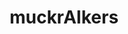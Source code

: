 ---
url: /muckraikers/
title: 'muckrAIkers'
date: 
type: landing

design:
  # Section spacing
  spacing: 0

sections:
  - block: html-block
    content: 
      text: '<div class="max-w-prose mx-auto flex justify-center mt-10 mb-10"><article class="prose prose-slate lg:prose-xl dark:prose-invert"><h1 class="lg:text-6xl">
             muckrAIkers
             </h1></article></div>'
    design:
      spacing:
        padding: [0, 0, 0, 0]
        margin: [0, 0, 0, 0]
      css_class: "dark"
      background:
        color: "#1B4066"
  - block: brand-links
    content: 
      items:
        - icon: custom/transistor
          url: https://muckraikers.transistor.fm
          label: Listening platforms
        - icon: custom/apple-podcasts
          url: https://podcasts.apple.com/us/podcast/muckraikers/id1770230941
          label: Apple Podcasts
        - icon: custom/spotify-logo
          url: https://open.spotify.com/show/7q69qn0UDjLfzmYWtbbWXb
          label: Spotify
        - icon: brands/youtube
          url: https://www.youtube.com/playlist?list=PL4wh4RzMmaBdobkudhgPnFpVfZzhM6bWa
          label: YouTube
        - icon: custom/bluesky
          url: https://bsky.app/profile/muckraikers.bsky.social
          label: Bluesky
    design:
      spacing:
        padding: ["1em", 0, "1em", 0]
        margin: ["1em", 0, "1em", 0]
  - block: text-center-markdown
    content: 
      text: Join us as we dig a tiny bit deeper into the hype surrounding "AI" press releases, research papers, and more. Each episode, we'll highlight ongoing research and investigations, providing some much needed contextualization, constructive critique, and even a smidge of occasional good will teasing to the conversation, trying to find the meaning under all of this muck.
    design:
      spacing:
        padding: [0, 0, 0, 0]
        margin: [0, 0, 0, 0]
  # - block: html-block
  #   content: 
  #     text: '<div class="container mx-auto max-w-screen-lg px-8 xl:px-5 pb-5 lg:pb-8"><div class="mt-4 flex justify-center"><a class="relative inline-flex items-center gap-1 rounded-md border border-gray-300 bg-white px-3 py-2 text-sm font-medium text-gray-500 hover:bg-gray-50 focus:z-20 dark:border-gray-500 dark:bg-gray-800 dark:text-gray-300" href="/intoaisafety/about/"><span>Read more</span><span aria-hidden="true">→</span></a></div></div><div class="container mx-auto w-1/2"><hr style="color:white;"></div>'
  #   design:
  #     spacing:
  #       padding: [0, 0, 0, 0]
  #       margin: [0, 0, 0, 0]

  # - block: featured-episodes
  #   content:
  #     archive:
  #       enable: false
  #     title: Featured Episodes
  #     # subtitle: ''
  #     # text: 
  #     count: 2
  #     filters:
  #       folders:
  #         - posts
  #       author: muckraikers
  #       # category: ""
  #       # tag: ""
  #       # publication_type: ""
  #       featured_only: true
  #       # exclude_featured: false
  #       # exclude_future: false
  #       # exclude_past: false
  #     sort_by: 'Date'
  #     sort_ascending: false
  #   design:
  #     view: article-grid
  #     spacing:
  #       padding: [0, 0, 0, 0]
  #       margin: [0, 0, 0, 0]

  - block: transistor-block
    content:
      archive: 
        enable: true
        text: More episodes
      url: https://share.transistor.fm/e/muckraikers/playlist
    design:
      color: "#1B4066"
      spacing:
        padding: ["1em", 0, 0, 0]
        margin: [0, 0, 0, 0]

  - block: html-block
    content: 
      text: '<div class="container mx-auto max-w-screen-lg px-8 xl:px-5" style="padding-top:1rem;padding-bottom:.75rem;"><div class="mt-4 flex justify-center"><a class="relative inline-flex items-center gap-1 rounded-md border border-gray-300 bg-white px-3 py-2 text-sm font-medium text-gray-500 hover:bg-gray-50 focus:z-20 dark:border-gray-500 dark:bg-gray-800 dark:text-gray-300" href="/muckraikers/episodes/"><span>Episode pages</span></a></div></div>'
    design:
      spacing:
        padding: [0, 0, 0, 0]
        margin: [0, 0, 0, 0]
  # - block: to-archive-button
  #   content:
  #     label: More episodes
  #     filters:
  #       folders:
  #         - posts
  #       author: muckraikers
  #       # category: ""
  #       # tag: ""
  #       # publication_type: ""
  #       # featured_only: true
  #       # exclude_featured: false
  #       # exclude_future: false
  #       # exclude_past: false
  #     sort_by: 'Date'
  #     sort_ascending: false
  #   design:
  #     spacing:
  #       padding: [0, 0, 0, 0]
  #       margin: [0, 0, 0, 0]

  - block: subscribe
    content: 
      title: Listen Anywhere
      rss: https://feeds.transistor.fm/muckraikers
      rss_span: 3
      items:
        - name: Apple Podcasts
          icon: custom/color-logos-24/apple-podcasts
          url: https://podcasts.apple.com/us/podcast/muckraikers/id1770230941
        - name: Spotify
          icon: custom/color-logos-24/spotify
          url: https://open.spotify.com/show/7q69qn0UDjLfzmYWtbbWXb
        - name: Pocket Casts
          icon: custom/color-logos-24/pocket-casts
          url: https://pca.st/2dlev1ig
        - name: Overcast
          icon: custom/color-logos-24/overcast
          url: https://overcast.fm/itunes1770230941
        - name: Castro
          icon: custom/color-logos-24/castro
          url: https://castro.fm/itunes/1770230941
        - name: YouTube
          icon: custom/color-logos-24/youtube
          url: https://www.youtube.com/playlist?list=PL4wh4RzMmaBdobkudhgPnFpVfZzhM6bWa
        - name: Goodpods
          icon: custom/color-logos-24/goodpods
          url: https://www.goodpods.com/podcasts-aid/1770230941
        - name: Amazon Music
          icon: custom/color-logos-24/amazon-music
          url: https://music.amazon.com/podcasts/205bf9d6-c7aa-4887-a5cd-371d6e6bfc05
        - name: Castbox
          icon: custom/color-logos-24/castbox
          url: https://castbox.fm/vic/1770230941
        - name: iHeartRadio
          icon: custom/color-logos-24/iheartradio
          url: https://iheart.com/podcast/219637112/
        - name: Player FM
          icon: custom/color-logos-24/playerfm
          url: https://player.fm/series/series-3602894
        - name: Deezer
          icon: custom/color-logos-24/deezer
          url: https://www.deezer.com/show/1001259541
        - name: Podcast Addict
          icon: custom/color-logos-24/podcast-addict
          url: https://podcastaddict.com/podcast/muckraikers/5360668
    design:
      spacing:
        padding: [0, 0, 0, 0]
        margin: [0, 0, 0, 0]
---